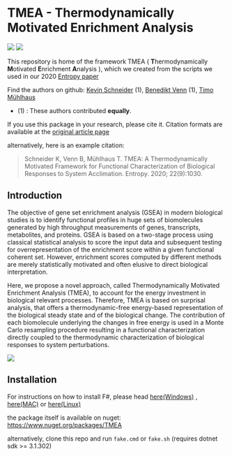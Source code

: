 # TMEA - **T**hermodynamically **M**otivated **E**nrichment **A**nalysis
[![](https://img.shields.io/nuget/v/TMEA)](https://www.nuget.org/packages/TMEA)
[![](https://img.shields.io/badge/DOI-10.3390%2Fe22091030-brightgreen)](https://doi.org/10.3390/e22091030)

This repository is home of the framework TMEA ( **T**hermodynamically **M**otivated **E**nrichment **A**nalysis ), which we created from the scripts we used in our 2020 [Entropy paper]( https://doi.org/10.3390/e22091030)

Find the authors on github: [Kevin Schneider](https://github.com/kMutagene) (1), [Benedikt Venn](https://github.com/bvenn) (1), [Timo Mühlhaus](https://github.com/muehlhaus)

- (1) : These authors contributed **equally**.

If you use this package in your research, please cite it. Citation formats are available at the [original article page](https://www.mdpi.com/1099-4300/22/9/1030#cite)

alternatively, here is an example citation:

> Schneider K, Venn B, Mühlhaus T. TMEA: A Thermodynamically Motivated Framework for Functional Characterization of Biological Responses to System Acclimation. Entropy. 2020; 22(9):1030.

## Introduction 

The objective of gene set enrichment analysis (GSEA) in modern biological studies is to identify functional 
profiles in huge sets of biomolecules generated by high throughput measurements of genes, transcripts, metabolites, 
and proteins. GSEA is based on a two-stage process using classical statistical analysis to score the input data and 
subsequent testing for overrepresentation of the enrichment score within a given functional coherent set. 
However, enrichment scores computed by different methods are merely statistically motivated and often elusive to 
direct biological interpretation. 

Here, we propose a novel approach, called Thermodynamically Motivated Enrichment Analysis (TMEA), to account for the 
energy investment in biological relevant processes. Therefore, TMEA is based on surprisal analysis, that offers a 
thermodynamic-free energy-based representation of the biological steady state and of the biological change. 
The contribution of each biomolecule underlying the changes in free energy is used in a Monte Carlo resampling 
procedure resulting in a functional characterization directly coupled to the thermodynamic characterization of 
biological responses to system perturbations.

![]({{root}}img/GraphicalAbstract.png)

## Installation

For instructions on how to install F#, please head [here(Windows)](https://fsharp.org/use/windows/) , [here(MAC)](https://fsharp.org/use/mac/) or [here(Linux)](https://fsharp.org/use/linux/)

the package itself is available on nuget: https://www.nuget.org/packages/TMEA

alternatively, clone this repo and run `fake.cmd` or `fake.sh` (requires dotnet sdk >= 3.1.302)
